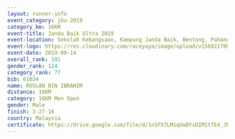 ```yaml
---
layout: runner-info 
event_category: jbu-2019 
category_km: 16KM 
event-title: Janda Baik Ultra 2019  
event-location: Sekolah Kebangsaan, Kampung Janda Baik, Bentong, Pahang, Malaysia 
event-logo: https://res.cloudinary.com/raceyaya/image/upload/v1569217009/logo/janda-baik_vch1pc.jpg 
event-date: 2019-09-14 
overall_rank: 191
gender_rank: 124
category_rank: 77
bib: 61034
name: ROSLAN BIN IBRAHIM
distance: 16KM
category: 16KM Men Open
gender: Male
finish: 3-27-16
country: Malaysia
certificate: https://drive.google.com/file/d/1n5FX7LMiqUwOYxDIM1tfE4_JBZ3q-ALC/view?usp=sharing
---
```

